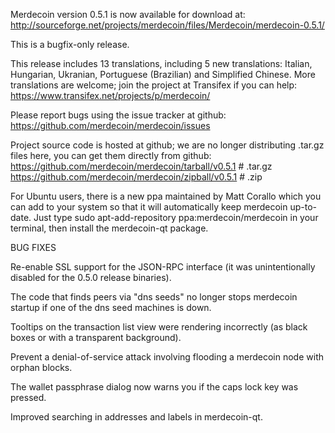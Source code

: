 Merdecoin version 0.5.1 is now available for download at:
http://sourceforge.net/projects/merdecoin/files/Merdecoin/merdecoin-0.5.1/

This is a bugfix-only release.

This release includes 13 translations, including 5 new translations:
Italian, Hungarian, Ukranian, Portuguese (Brazilian) and Simplified Chinese.
More translations are welcome; join the project at Transifex if you can help:
https://www.transifex.net/projects/p/merdecoin/

Please report bugs using the issue tracker at github:
https://github.com/merdecoin/merdecoin/issues

Project source code is hosted at github; we are no longer
distributing .tar.gz files here, you can get them
directly from github:
https://github.com/merdecoin/merdecoin/tarball/v0.5.1  # .tar.gz
https://github.com/merdecoin/merdecoin/zipball/v0.5.1  # .zip

For Ubuntu users, there is a new ppa maintained by Matt Corallo which
you can add to your system so that it will automatically keep
merdecoin up-to-date.  Just type
sudo apt-add-repository ppa:merdecoin/merdecoin
in your terminal, then install the merdecoin-qt package.


BUG FIXES

Re-enable SSL support for the JSON-RPC interface (it was unintentionally
disabled for the 0.5.0 release binaries).

The code that finds peers via "dns seeds" no longer stops merdecoin startup
if one of the dns seed machines is down.

Tooltips on the transaction list view were rendering incorrectly (as black boxes
or with a transparent background).

Prevent a denial-of-service attack involving flooding a merdecoin node with
orphan blocks.

The wallet passphrase dialog now warns you if the caps lock key was pressed.

Improved searching in addresses and labels in merdecoin-qt.
